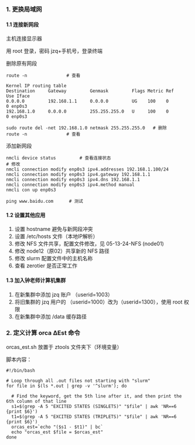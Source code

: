 ### 1. 更换局域网

#### 1.1 连接新网段

主机连接显示器

用 root 登录，密码 jzq+手机号，登录终端

删除原有网段
```
route -n               # 查看

Kernel IP routing table
Destination     Gateway         Genmask         Flags Metric Ref    Use Iface
0.0.0.0         192.168.1.1     0.0.0.0         UG    100    0        0 enp0s3
192.168.1.0     0.0.0.0         255.255.255.0   U     100    0        0 enp0s3

sudo route del -net 192.168.1.0 netmask 255.255.255.0   # 删除
route -n               # 查看
```

添加新网段
```
nmcli device status         # 查看连接状态
# 修改
nmcli connection modify enp0s3 ipv4.addresses 192.168.1.100/24
nmcli connection modify enp0s3 ipv4.gateway 192.168.1.1
nmcli connection modify enp0s3 ipv4.dns 192.168.1.1
nmcli connection modify enp0s3 ipv4.method manual
nmcli con up enp0s3

ping www.baidu.com      # 测试
```
#### 1.2 设置其他应用

1. 设置 hostname 避免与新网段冲突
2. 设置 /etc/hosts 文件（本地IP解析）
3. 修改 NFS 文件共享，配置文件修改，见 05-13-24-NFS (node01)
4. 修改 node12（原02）共享新的 NFS 路径
5. 修改 slurm 配置文件中的主机名称
6. 查看 zerotier 是否正常工作

#### 1.3 加入钟老师计算机集群

1. 在新集群中添加 jzq 账户 （userid=1003）
2. 将旧集群的 jzq 用户的 （userid=1000）改为（userid=1300），使用 root 权限
3. 在新集群中添加 /data 缓存路径


### 2. 定义计算 orca ΔEst 命令

orcas_est.sh 放置于 ztools 文件夹下（环境变量）

脚本内容：

```
#!/bin/bash

# Loop through all .out files not starting with "slurm"
for file in $(ls *.out | grep -v '^slurm'); do
  
  # Find the keyword, get the 5th line after it, and then print the 6th column of that line
  s1=$(grep -A 5 "EXCITED STATES (SINGLETS)" "$file" | awk 'NR==6 {print $6}')
  t1=$(grep -A 5 "EXCITED STATES (TRIPLETS)" "$file" | awk 'NR==6 {print $6}')
  orcas_est=`echo "($s1 - $t1)" | bc`
  echo "orcas_est $file = $orcas_est"
done
```
